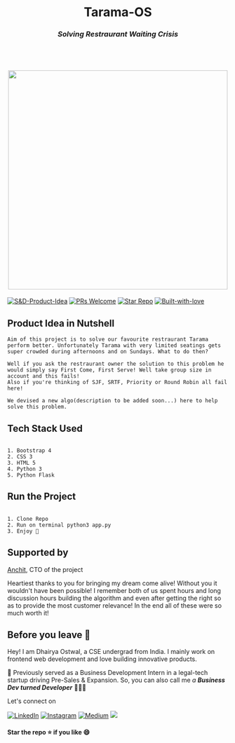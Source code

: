 <h1 align="center">Tarama-OS<br><h3 align="center"><i>Solving Restraurant Waiting Crisis</i></h3><br>
<h1 align="center"><img src="https://miro.medium.com/max/1400/1*KueXVwBtQpLwj0q6-SO9HA.png" height="500px" width="500px"><br>
  </h1>
  

[![S&D-Product-Idea](https://img.shields.io/badge/Link-Product--idea-blue?&style=for-the-badge)](https://github.com/dhairyaostwal/Tarama-OS/blob/master/README.md#product-idea-in-nutshell)
[![PRs Welcome](https://img.shields.io/badge/PRs-Welcome-brightyellow?&style=for-the-badge)](https://github.com/dhairyaostwal/Tarama-OS/pulls)
[![Star Repo](https://img.shields.io/badge/Star--Repo-Thanks-ffc30b?&style=for-the-badge)](https://github.com/dhairyaostwal/Tarama-OS/stargazers)
[![Built-with-love](https://img.shields.io/badge/built--with-&hearts;-e11584?&style=for-the-badge)](https://github.com/dhairyaostwal/Tarama-OS#before-you-leave-)

## Product Idea in Nutshell

```
Aim of this project is to solve our favourite restraurant Tarama perform better. Unfortunately Tarama with very limited seatings gets super crowded during afternoons and on Sundays. What to do then?

Well if you ask the restraurant owner the solution to this problem he would simply say First Come, First Serve! Well take group size in account and this fails!
Also if you're thinking of SJF, SRTF, Priority or Round Robin all fail here!

We devised a new algo(description to be added soon...) here to help solve this problem.
```


## Tech Stack Used

```

1. Bootstrap 4
2. CSS 3
3. HTML 5
4. Python 3
5. Python Flask 

```

## Run the Project

```

1. Clone Repo
2. Run on terminal python3 app.py
3. Enjoy 🎉

```


## Supported by

[Anchit](https://github.com/Anchit402), CTO of the project 

Heartiest thanks to you for bringing my dream come alive! Without you it wouldn't have been possible! I remember both of us spent hours and long discussion hours building the algorithm and even after getting the right so as to provide the most customer relevance! In the end all of these were so much worth it!

## Before you leave 🥺

Hey! I am Dhairya Ostwal, a CSE undergrad from India. I mainly work on frontend web development and love building innovative products. 

🌱 Previously served as a Business Development Intern in a legal-tech startup driving Pre-Sales & Expansion. So, you can also call me *a **Business Dev turned Developer*** 👨🏻‍💻

Let's connect on 

[![LinkedIn](https://img.shields.io/badge/-linkedin-blue?style=for-the-badge&logo=linkedin)](https://www.linkedin.com/in/dhairyaostwal/) [![Instagram](https://img.shields.io/badge/instagram-%23E4405F.svg?&style=for-the-badge&logo=instagram&logoColor=white)](https://www.instagram.com/dhairyaostwal/) [![Medium](https://img.shields.io/badge/-medium-black?style=for-the-badge&logo=medium)](https://medium.com/@dhairyaostwal) [<img src = "https://img.shields.io/badge/twitter-%2320A1F1.svg?&style=for-the-badge&logo=twitter&logoColor=white">](https://twitter.com/dhairyaostwal/)


#### **Star the repo ⭐️ if you like 😄**

